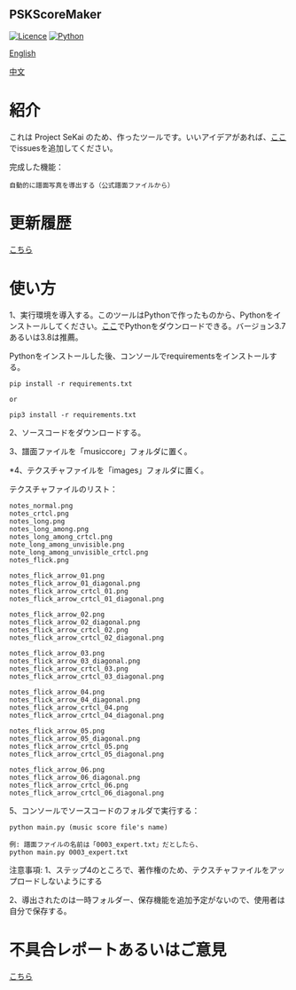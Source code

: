 ## PSKScoreMaker

[![Licence](https://img.shields.io/badge/licence-MIT-blue.svg)](https://github.com/yp05327/PSKScoreMaker/blob/master/LICENSE)
[![Python](https://img.shields.io/badge/python-3.7%203.8-blue.svg)](https://github.com/yp05327/PSKScoreMaker#)

[English](https://github.com/yp05327/PSKScoreMaker/blob/master/README.md)

[中文](https://github.com/yp05327/PSKScoreMaker/blob/master/README_CN.md)

# 紹介
これは Project SeKai のため、作ったツールです。いいアイデアがあれば、[ここ](https://github.com/yp05327/PSKScoreMaker/issues)でissuesを追加してください。

完成した機能：
 ```
 自動的に譜面写真を導出する（公式譜面ファイルから）
```

# 更新履歴
[こちら](https://github.com/yp05327/PSKScoreMaker/blob/master/update_cn.md)

# 使い方
1、実行環境を導入する。このツールはPythonで作ったものから、Pythonをインストールしてください。[ここ](https://www.python.org/downloads/)でPythonをダウンロードできる。バージョン3.7あるいは3.8は推薦。

Pythonをインストールした後、コンソールでrequirementsをインストールする。

```shell
pip install -r requirements.txt

or 

pip3 install -r requirements.txt
```

2、ソースコードをダウンロードする。

3、譜面ファイルを「musiccore」フォルダに置く。

*4、テクスチャファイルを「images」フォルダに置く。

テクスチャファイルのリスト：

```
notes_normal.png
notes_crtcl.png
notes_long.png
notes_long_among.png
notes_long_among_crtcl.png
note_long_among_unvisible.png
note_long_among_unvisible_crtcl.png
notes_flick.png

notes_flick_arrow_01.png
notes_flick_arrow_01_diagonal.png
notes_flick_arrow_crtcl_01.png
notes_flick_arrow_crtcl_01_diagonal.png

notes_flick_arrow_02.png
notes_flick_arrow_02_diagonal.png
notes_flick_arrow_crtcl_02.png
notes_flick_arrow_crtcl_02_diagonal.png

notes_flick_arrow_03.png
notes_flick_arrow_03_diagonal.png
notes_flick_arrow_crtcl_03.png
notes_flick_arrow_crtcl_03_diagonal.png

notes_flick_arrow_04.png
notes_flick_arrow_04_diagonal.png
notes_flick_arrow_crtcl_04.png
notes_flick_arrow_crtcl_04_diagonal.png

notes_flick_arrow_05.png
notes_flick_arrow_05_diagonal.png
notes_flick_arrow_crtcl_05.png
notes_flick_arrow_crtcl_05_diagonal.png

notes_flick_arrow_06.png
notes_flick_arrow_06_diagonal.png
notes_flick_arrow_crtcl_06.png
notes_flick_arrow_crtcl_06_diagonal.png
```

5、コンソールでソースコードのフォルダで実行する：

```shell
python main.py (music score file's name)

例: 譜面ファイルの名前は「0003_expert.txt」だとしたら、
python main.py 0003_expert.txt
```

注意事項:
1、ステップ4のところで、著作権のため、テクスチャファイルをアップロードしないようにする

2、導出されたのは一時フォルダー、保存機能を追加予定がないので、使用者は自分で保存する。

# 不具合レポートあるいはご意見

[こちら](https://github.com/yp05327/PSKScoreMaker/issues)
